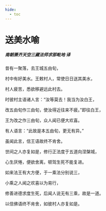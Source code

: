 ```yaml
---
hide:
  - toc
---
```


# **送美水喻**

##### 南朝萧齐天空三藏法师求那毗地 译

昔有一聚落，去王城五由旬，

村中有好美水。王敕村人，常使日日送其美水，

村人疲苦，悉欲移避远此村去。

时彼村主语诸人言：“汝等莫去！我当为汝白王，

改五由旬作三由旬，使汝得近往来不疲。”即往白王，

王为改之作三由旬，众人闻已便大欢喜。

有人语言：“此故是本五由旬，更无有异。”

虽闻此言，信王语故终不肯舍。

世间之人亦复如是，修行正法度于五道向涅槃城，

心生厌惓，便欲舍离，顿驾生死不能复进。

如来法王有大方便，于一乘法分别说三，

小乘之人闻之欢喜以为易行，

修善进德求度生死，后闻人说无有三乘，故是一道。

以信佛语终不肯舍，如彼村人亦复如是。